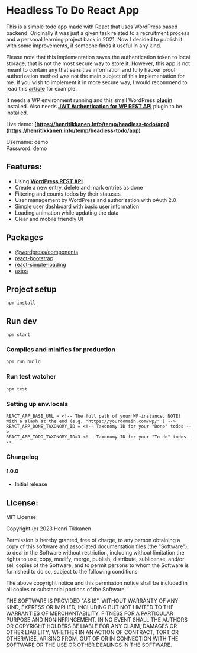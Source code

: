 # Headless To Do React App
This is a simple todo app made with React that uses WordPress based backend. Originally it was just a given task related to a recruitment process and a personal learning project back in 2021. Now I decided to publish it with some improvements, if someone finds it useful in any kind.

Please note that this implementation saves the authentication token to local storage, that is not the most secure way to store it. However, this app is not meant to contain any that sensitive information and fully hacker proof authorization method was not the main subject of this implementation for me. If you wish to implement it in more secure way, I would recommend to read this **[article](https://medium.com/@ryanchenkie_40935/react-authentication-how-to-store-jwt-in-a-cookie-346519310e81)** for example.

It needs a WP environment running and this small WordPress **[plugin](https://github.com/henritik/todo-helper-plugin)** installed.
Also needs **[JWT Authentication for WP REST API](https://fi.wordpress.org/plugins/jwt-authentication-for-wp-rest-api/)** plugin to be installed.

Live demo: **[https://henritikkanen.info/temp/headless-todo/app](https://henritikkanen.info/temp/headless-todo/app)**

Username: demo<br>
Password: demo

## Features:

 - Using **[WordPress REST API](https://developer.wordpress.org/rest-api/)**
 - Create a new entry, delete and mark entries as done
 - Filtering and counts todos by their statuses
 - User management by WordPress and authorization with oAuth 2.0
 - Simple user dashboard with basic user information
 - Loading animation while updating the data
 - Clear and mobile friendly UI

## Packages
- [@wordpress/components](https://github.com/WordPress/gutenberg)
- [react-bootstrap](https://www.npmjs.com/package/react-bootstrap)
- [react-simple-loading](https://github.com/bbstilson/react-simple-loading)
- [axios](https://www.npmjs.com/package/axios)

## Project setup
```
npm install
```

## Run dev
```
npm start
```

### Compiles and minifies for production
```
npm run build
```

### Run test watcher
```
npm test
```

### Setting up env.locals
```
REACT_APP_BASE_URL = <!-- The full path of your WP-instance. NOTE! With a slash at the end (e.g. "https://yourdomain.com/wp/" ) -->
REACT_APP_DONE_TAXONOMY_ID = <!-- Taxonomy ID for your "Done" todos -->
REACT_APP_TODO_TAXONOMY_ID=3 <!-- Taxonomy ID for your "To do" todos -->
```

### Changelog

#### 1.0.0
- Initial release
  
## License:

MIT License

Copyright (c) 2023 Henri Tikkanen

Permission is hereby granted, free of charge, to any person obtaining a copy
of this software and associated documentation files (the "Software"), to deal
in the Software without restriction, including without limitation the rights
to use, copy, modify, merge, publish, distribute, sublicense, and/or sell
copies of the Software, and to permit persons to whom the Software is
furnished to do so, subject to the following conditions:

The above copyright notice and this permission notice shall be included in all
copies or substantial portions of the Software.

THE SOFTWARE IS PROVIDED "AS IS", WITHOUT WARRANTY OF ANY KIND, EXPRESS OR
IMPLIED, INCLUDING BUT NOT LIMITED TO THE WARRANTIES OF MERCHANTABILITY,
FITNESS FOR A PARTICULAR PURPOSE AND NONINFRINGEMENT. IN NO EVENT SHALL THE
AUTHORS OR COPYRIGHT HOLDERS BE LIABLE FOR ANY CLAIM, DAMAGES OR OTHER
LIABILITY, WHETHER IN AN ACTION OF CONTRACT, TORT OR OTHERWISE, ARISING FROM,
OUT OF OR IN CONNECTION WITH THE SOFTWARE OR THE USE OR OTHER DEALINGS IN THE
SOFTWARE.
